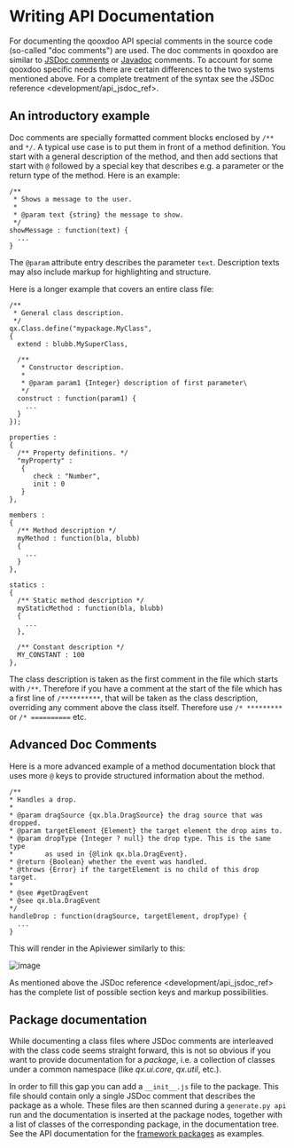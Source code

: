 Writing API Documentation
=========================

For documenting the qooxdoo API special comments in the source code (so-called "doc comments") are used. The doc comments in qooxdoo are similar to [JSDoc comments](http://code.google.com/p/jsdoc-toolkit/) or [Javadoc](http://docs.oracle.com/javase/7/docs/technotes/tools/solaris/javadoc.html) comments. To account for some qooxdoo specific needs there are certain differences to the two systems mentioned above. For a complete treatment of the syntax see the JSDoc reference \<development/api\_jsdoc\_ref\>.

An introductory example
-----------------------

Doc comments are specially formatted comment blocks enclosed by `/**` and `*/`. A typical use case is to put them in front of a method definition. You start with a general description of the method, and then add sections that start with `@` followed by a special key that describes e.g. a parameter or the return type of the method. Here is an example:

    /**
     * Shows a message to the user.
     *
     * @param text {string} the message to show.
     */
    showMessage : function(text) {
      ...
    }

The `@param` attribute entry describes the parameter `text`. Description texts may also include markup for highlighting and structure.

Here is a longer example that covers an entire class file:

    /**
     * General class description.
     */
    qx.Class.define("mypackage.MyClass",
    {
      extend : blubb.MySuperClass,

      /**
       * Constructor description.
       *
       * @param param1 {Integer} description of first parameter\
       */
      construct : function(param1) {
        ...
      }
    });

    properties :
    {
      /** Property definitions. */
      "myProperty" :
       {
          check : "Number",
          init : 0
       }
    },

    members :
    {
      /** Method description */
      myMethod : function(bla, blubb)
      {
        ...
      }
    },

    statics :
    {
      /** Static method description */
      myStaticMethod : function(bla, blubb)
      {
        ...
      },

      /** Constant description */
      MY_CONSTANT : 100
    },

The class description is taken as the first comment in the file which starts with `/**`. Therefore if you have a comment at the start of the file which has a first line of `/**********`, that will be taken as the class description, overriding any comment above the class itself. Therefore use `/* *********` or `/* ==========` etc.

Advanced Doc Comments
---------------------

Here is a more advanced example of a method documentation block that uses more `@` keys to provide structured information about the method.

    /**
    * Handles a drop.
    *
    * @param dragSource {qx.bla.DragSource} the drag source that was dropped.
    * @param targetElement {Element} the target element the drop aims to.
    * @param dropType {Integer ? null} the drop type. This is the same type
    *        as used in {@link qx.bla.DragEvent}.
    * @return {Boolean} whether the event was handled.
    * @throws {Error} if the targetElement is no child of this drop target.
    *
    * @see #getDragEvent
    * @see qx.bla.DragEvent
    */
    handleDrop : function(dragSource, targetElement, dropType) {
      ...
    }

This will render in the Apiviewer similarly to this:

![image](/apiviewer_method.png)

As mentioned above the JSDoc reference \<development/api\_jsdoc\_ref\> has the complete list of possible section keys and markup possibilities.

Package documentation
---------------------

While documenting a class files where JSDoc comments are interleaved with the class code seems straight forward, this is not so obvious if you want to provide documentation for a *package*, i.e. a collection of classes under a common namespace (like *qx.ui.core*, *qx.util*, etc.).

In order to fill this gap you can add a `__init__.js` file to the package. This file should contain only a single JSDoc comment that describes the package as a whole. These files are then scanned during a `generate.py api` run and the documentation is inserted at the package nodes, together with a list of classes of the corresponding package, in the documentation tree. See the API documentation for the [framework packages](http://demo.qooxdoo.org/%{version}/apiviewer/#qx.fx) as examples.
